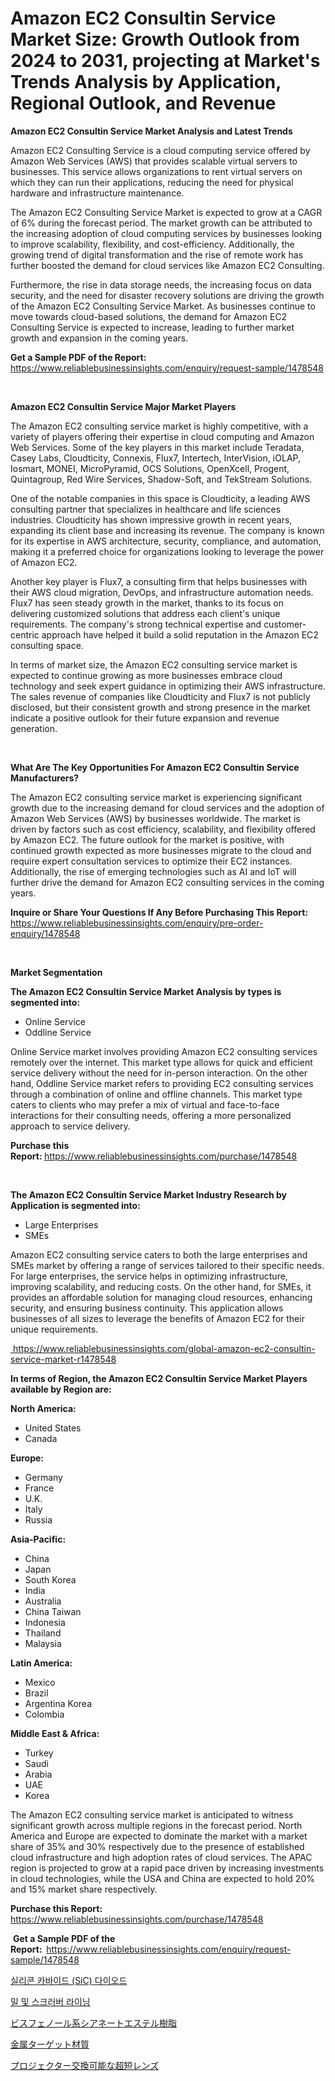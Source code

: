 <p><h1>Amazon EC2 Consultin Service Market Size: Growth Outlook from 2024 to 2031, projecting at Market's Trends Analysis by Application, Regional Outlook, and Revenue</h1></p><p><strong>Amazon EC2 Consultin Service Market Analysis and Latest Trends</strong></p>
<p><p>Amazon EC2 Consulting Service is a cloud computing service offered by Amazon Web Services (AWS) that provides scalable virtual servers to businesses. This service allows organizations to rent virtual servers on which they can run their applications, reducing the need for physical hardware and infrastructure maintenance.</p><p>The Amazon EC2 Consulting Service Market is expected to grow at a CAGR of 6% during the forecast period. The market growth can be attributed to the increasing adoption of cloud computing services by businesses looking to improve scalability, flexibility, and cost-efficiency. Additionally, the growing trend of digital transformation and the rise of remote work has further boosted the demand for cloud services like Amazon EC2 Consulting.</p><p>Furthermore, the rise in data storage needs, the increasing focus on data security, and the need for disaster recovery solutions are driving the growth of the Amazon EC2 Consulting Service Market. As businesses continue to move towards cloud-based solutions, the demand for Amazon EC2 Consulting Service is expected to increase, leading to further market growth and expansion in the coming years.</p></p>
<p><strong>Get a Sample PDF of the Report:&nbsp;</strong> <a href="https://www.reliablebusinessinsights.com/enquiry/request-sample/1478548">https://www.reliablebusinessinsights.com/enquiry/request-sample/1478548</a></p>
<p>&nbsp;</p>
<p><strong>Amazon EC2 Consultin Service Major Market Players</strong></p>
<p><p>The Amazon EC2 consulting service market is highly competitive, with a variety of players offering their expertise in cloud computing and Amazon Web Services. Some of the key players in this market include Teradata, Casey Labs, Cloudticity, Connexis, Flux7, Intertech, InterVision, iOLAP, Iosmart, MONEI, MicroPyramid, OCS Solutions, OpenXcell, Progent, Quintagroup, Red Wire Services, Shadow-Soft, and TekStream Solutions.</p><p>One of the notable companies in this space is Cloudticity, a leading AWS consulting partner that specializes in healthcare and life sciences industries. Cloudticity has shown impressive growth in recent years, expanding its client base and increasing its revenue. The company is known for its expertise in AWS architecture, security, compliance, and automation, making it a preferred choice for organizations looking to leverage the power of Amazon EC2.</p><p>Another key player is Flux7, a consulting firm that helps businesses with their AWS cloud migration, DevOps, and infrastructure automation needs. Flux7 has seen steady growth in the market, thanks to its focus on delivering customized solutions that address each client's unique requirements. The company's strong technical expertise and customer-centric approach have helped it build a solid reputation in the Amazon EC2 consulting space.</p><p>In terms of market size, the Amazon EC2 consulting service market is expected to continue growing as more businesses embrace cloud technology and seek expert guidance in optimizing their AWS infrastructure. The sales revenue of companies like Cloudticity and Flux7 is not publicly disclosed, but their consistent growth and strong presence in the market indicate a positive outlook for their future expansion and revenue generation.</p></p>
<p>&nbsp;</p>
<p><strong>What Are The Key Opportunities For Amazon EC2 Consultin Service Manufacturers?</strong></p>
<p><p>The Amazon EC2 consulting service market is experiencing significant growth due to the increasing demand for cloud services and the adoption of Amazon Web Services (AWS) by businesses worldwide. The market is driven by factors such as cost efficiency, scalability, and flexibility offered by Amazon EC2. The future outlook for the market is positive, with continued growth expected as more businesses migrate to the cloud and require expert consultation services to optimize their EC2 instances. Additionally, the rise of emerging technologies such as AI and IoT will further drive the demand for Amazon EC2 consulting services in the coming years.</p></p>
<p><strong>Inquire or Share Your Questions If Any Before Purchasing This Report:</strong> <a href="https://www.reliablebusinessinsights.com/enquiry/pre-order-enquiry/1478548">https://www.reliablebusinessinsights.com/enquiry/pre-order-enquiry/1478548</a></p>
<p>&nbsp;</p>
<p><strong>Market Segmentation</strong></p>
<p><strong>The Amazon EC2 Consultin Service Market Analysis by types is segmented into:</strong></p>
<p><ul><li>Online Service</li><li>Oddline Service</li></ul></p>
<p><p>Online Service market involves providing Amazon EC2 consulting services remotely over the internet. This market type allows for quick and efficient service delivery without the need for in-person interaction. On the other hand, Oddline Service market refers to providing EC2 consulting services through a combination of online and offline channels. This market type caters to clients who may prefer a mix of virtual and face-to-face interactions for their consulting needs, offering a more personalized approach to service delivery.</p></p>
<p><strong>Purchase this Report:&nbsp;</strong><a href="https://www.reliablebusinessinsights.com/purchase/1478548">https://www.reliablebusinessinsights.com/purchase/1478548</a></p>
<p>&nbsp;</p>
<p><strong>The Amazon EC2 Consultin Service Market Industry Research by Application is segmented into:</strong></p>
<p><ul><li>Large Enterprises</li><li>SMEs</li></ul></p>
<p><p>Amazon EC2 consulting service caters to both the large enterprises and SMEs market by offering a range of services tailored to their specific needs. For large enterprises, the service helps in optimizing infrastructure, improving scalability, and reducing costs. On the other hand, for SMEs, it provides an affordable solution for managing cloud resources, enhancing security, and ensuring business continuity. This application allows businesses of all sizes to leverage the benefits of Amazon EC2 for their unique requirements.</p></p>
<p><a href="https://www.reliablebusinessinsights.com/global-amazon-ec2-consultin-service-market-r1478548">&nbsp;https://www.reliablebusinessinsights.com/global-amazon-ec2-consultin-service-market-r1478548</a></p>
<p><strong>In terms of Region, the Amazon EC2 Consultin Service Market Players available by Region are:</strong></p>
<p>
    <p> <strong> North America: </strong>
        <ul>
            <li>United States</li>
            <li>Canada</li>
        </ul>
        </p> 
    <p> <strong> Europe: </strong>
        <ul>
            <li>Germany</li>
            <li>France</li>
            <li>U.K.</li>
            <li>Italy</li>
            <li>Russia</li>
        </ul>
        </p> 
    <p> <strong> Asia-Pacific: </strong>
        <ul>
            <li>China</li>
            <li>Japan</li>
            <li>South Korea</li>
            <li>India</li>
            <li>Australia</li>
            <li>China Taiwan</li>
            <li>Indonesia</li>
            <li>Thailand</li>
            <li>Malaysia</li>
        </ul>
        </p> 
    <p> <strong> Latin America: </strong>
        <ul>
            <li>Mexico</li>
            <li>Brazil</li>
            <li>Argentina Korea</li>
            <li>Colombia</li>
        </ul>
        </p> 
    <p> <strong> Middle East & Africa: </strong>
        <ul>
            <li>Turkey</li>
            <li>Saudi</li>
            <li>Arabia</li>
            <li>UAE</li>
            <li>Korea</li>
        </ul>
    </p>
    </p>
<p><p>The Amazon EC2 consulting service market is anticipated to witness significant growth across multiple regions in the forecast period. North America and Europe are expected to dominate the market with a market share of 35% and 30% respectively due to the presence of established cloud infrastructure and high adoption rates of cloud services. The APAC region is projected to grow at a rapid pace driven by increasing investments in cloud technologies, while the USA and China are expected to hold 20% and 15% market share respectively.</p></p>
<p><strong>Purchase this Report: </strong><a href="https://www.reliablebusinessinsights.com/purchase/1478548">https://www.reliablebusinessinsights.com/purchase/1478548</a></p>
<p>&nbsp;<strong>Get a Sample PDF of the Report:&nbsp;&nbsp;</strong><a href="https://www.reliablebusinessinsights.com/enquiry/request-sample/1478548">https://www.reliablebusinessinsights.com/enquiry/request-sample/1478548</a></p>
<p><strong></strong></p>
<p><p><a href="https://medium.com/@clairhane1954/%EC%8B%A4%EB%A6%AC%EC%BD%98-%EC%B9%B4%EB%B0%94%EC%9D%B4%EB%93%9C-sic-%EB%8B%A4%EC%9D%B4%EC%98%A4%EB%93%9C-%EC%8B%9C%EC%9E%A5-%EC%84%B1%EA%B3%B5%EC%A0%81%EC%9D%B8-%EB%B9%84%EC%A6%88%EB%8B%88%EC%8A%A4-%EC%A0%84%EB%9E%B5%EC%9D%98-%EC%97%B4%EC%87%A0-2031%EB%85%84%EA%B9%8C%EC%A7%80-%EC%98%88%EC%B8%A1-e55ab263bd21">실리콘 카바이드 (SiC) 다이오드</a></p><p><a href="https://medium.com/@aidenreinger/%EB%B0%80-%EB%B0%8F-%EC%8A%A4%ED%81%AC%EB%9F%AC%EB%B2%84-%EB%9D%BC%EC%9D%B4%EB%8B%9D-%EC%8B%9C%EC%9E%A5%EC%9D%80-%EC%8B%9C%EC%9E%A5-%EC%A0%90%EC%9C%A0%EC%9C%A8-%EC%8B%9C%EC%9E%A5-%EB%8F%99%ED%96%A5-%EB%B0%8F-%EC%8B%9C%EC%9E%A5-%EC%84%B1%EC%9E%A5%EC%97%90-%EB%8C%80%ED%95%9C-%EC%A0%95%EB%B3%B4%EB%A5%BC-%EC%A0%9C%EA%B3%B5%ED%95%A9%EB%8B%88%EB%8B%A4-434195c7f5f1">밀 및 스크러버 라이닝</a></p><p><a href="https://github.com/sghwr779811674/Market-Research-Report-List-2/blob/main/918506495683.md">ビスフェノール系シアネートエステル樹脂</a></p><p><a href="https://medium.com/@maureenbiologist34/%E9%87%91%E5%B1%9E%E3%82%BF%E3%83%BC%E3%82%B2%E3%83%83%E3%83%88%E7%B4%A0%E6%9D%90%E5%B8%82%E5%A0%B4%E3%81%AF-%E5%B8%82%E5%A0%B4%E3%82%B7%E3%82%A7%E3%82%A2-%E3%82%B5%E3%82%A4%E3%82%BA-%E3%81%8A%E3%82%88%E3%81%B32031%E5%B9%B4%E3%81%BE%E3%81%A7%E3%81%AE%E4%BA%88%E6%B8%AC%E3%81%AB%E7%84%A6%E7%82%B9%E3%82%92%E5%BD%93%E3%81%A6%E3%81%A6%E3%81%84%E3%81%BE%E3%81%99-8c325174a4b3">金属ターゲット材質</a></p><p><a href="https://medium.com/@saigekulas/%E3%83%97%E3%83%AD%E3%82%B8%E3%82%A7%E3%82%AF%E3%82%BF%E3%83%BC%E4%BA%A4%E6%8F%9B%E5%8F%AF%E8%83%BD%E3%81%AA%E8%B6%85%E7%9F%AD%E7%84%A6%E7%82%B9%E3%83%AC%E3%83%B3%E3%82%BA%E5%B8%82%E5%A0%B4%E3%81%AE%E3%82%A4%E3%83%B3%E3%82%B5%E3%82%A4%E3%83%88-%E5%B8%82%E5%A0%B4%E5%8B%95%E5%90%91-%E6%88%90%E9%95%B7-2024%E5%B9%B4%E3%81%8B%E3%82%892031%E5%B9%B4%E3%81%BE%E3%81%A7%E3%81%AE%E4%BA%88%E6%B8%AC-2d67da753197">プロジェクター交換可能な超短レンズ</a></p></p>